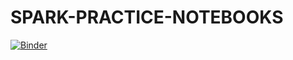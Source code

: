 # SPARK-PRACTICE-NOTEBOOKS

[![Binder](https://mybinder.org/badge_logo.svg)](https://mybinder.org/v2/gh/erikapat/SPARK-PRACTICE-NOTEBOOKS/master)

